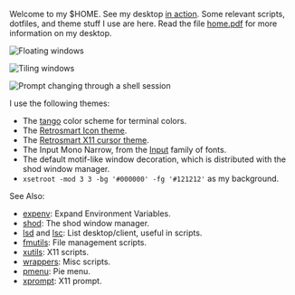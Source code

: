 Welcome to my $HOME.
See my desktop [in action](https://user-images.githubusercontent.com/63266536/108628904-10951e80-743c-11eb-9628-b502ee6e02c7.mp4).
Some relevant scripts, dotfiles, and theme stuff I use are here.
Read the file [home.pdf](home.pdf) for more information on my desktop.

![Floating windows](https://user-images.githubusercontent.com/63266536/114283109-7bb3a800-9a1e-11eb-8470-f76ac282dc9b.png)

![Tiling windows](https://user-images.githubusercontent.com/63266536/114283111-7ce4d500-9a1e-11eb-978d-67245b92ee55.png)

![Prompt changing through a shell session](https://user-images.githubusercontent.com/63266536/112855585-53729380-9085-11eb-92fc-4b540f92ac9f.png)

I use the following themes:
* The [tango](https://en.wikipedia.org/wiki/Tango_Desktop_Project#Palette)
  color scheme for terminal colors.
* The [Retrosmart Icon theme](https://github.com/mdomlop/retrosmart-icon-theme).
* The [Retrosmart X11 cursor theme](https://github.com/mdomlop/retrosmart-x11-cursors).
* The Input Mono Narrow, from the [Input](https://input.fontbureau.com/)
  family of fonts.
* The default motif-like window decoration, which is distributed with
  the shod window manager.
* `xsetroot -mod 3 3 -bg '#000000' -fg '#121212'` as my background.

See Also:
* [expenv](https://github.com/phillbush/expenv): Expand Environment Variables.
* [shod](https://github.com/phillbush/shod): The shod window manager.
* [lsd](https://github.com/phillbush/lsd) and
  [lsc](https://github.com/phillbush/lsc): List desktop/client, useful in scripts.
* [fmutils](https://github.com/phillbush/fmutils): File management scripts.
* [xutils](https://github.com/phillbush/xutils): X11 scripts.
* [wrappers](https://github.com/phillbush/wrappers): Misc scripts.
* [pmenu](https://github.com/phillbush/pmenu): Pie menu.
* [xprompt](https://github.com/phillbush/xprompt): X11 prompt.
